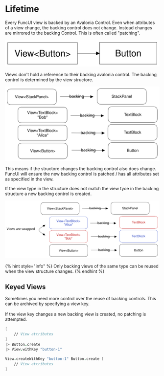 # Lifetime

Every FuncUI view is backed by an Avalonia Control. Even when attributes of a view change, the backing control does not change. Instead changes are mirrored to the backing Control. This is often called "patching".

<img src="../.gitbook/assets/file.excalidraw.svg" alt="" class="gitbook-drawing">

Views don't hold a reference to their backing avalonia control. The backing control is determined by the view structore.&#x20;

<img src="../.gitbook/assets/file.excalidraw (1).svg" alt="" class="gitbook-drawing">

This means if the structore changes the backing control also does change. FuncUI will ensure the new backing control is patched / has all attributes set as specified in the view.

If the view type in the structure does not match the view tyoe in the backing structure a new backing control is created.

<img src="../.gitbook/assets/file.excalidraw (2).svg" alt="" class="gitbook-drawing">

{% hint style="info" %}
Only backing views of the same type can be reused when the view structure changes.
{% endhint %}

## Keyed Views

Sometimes you need more control over the reuse of backing controls. This can be archived by specifying a view key.\
\
If the view key changes a new backing view is created, no patching is attempted.&#x20;

```fsharp
[ 
    // View attributes
]
|> Button.create
|> View.withKey "button-1"
```

```fsharp
View.createWithKey "button-1" Button.create [
    // View attributes
]
```
